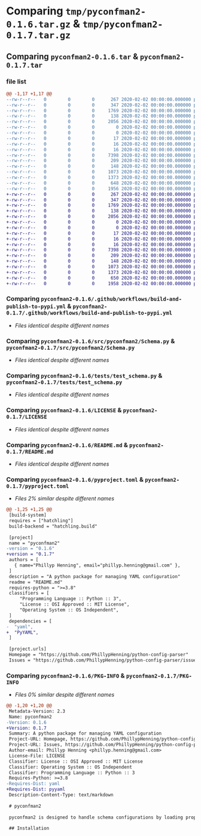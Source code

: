 # Comparing `tmp/pyconfman2-0.1.6.tar.gz` & `tmp/pyconfman2-0.1.7.tar.gz`

## Comparing `pyconfman2-0.1.6.tar` & `pyconfman2-0.1.7.tar`

### file list

```diff
@@ -1,17 +1,17 @@
--rw-r--r--   0        0        0      267 2020-02-02 00:00:00.000000 pyconfman2-0.1.6/Devs.md
--rw-r--r--   0        0        0      347 2020-02-02 00:00:00.000000 pyconfman2-0.1.6/setup.py
--rw-r--r--   0        0        0     1769 2020-02-02 00:00:00.000000 pyconfman2-0.1.6/.github/workflows/build-and-publish-to-pypi.yml
--rw-r--r--   0        0        0      138 2020-02-02 00:00:00.000000 pyconfman2-0.1.6/src/pyconfman2/Exceptions.py
--rw-r--r--   0        0        0     2056 2020-02-02 00:00:00.000000 pyconfman2-0.1.6/src/pyconfman2/Schema.py
--rw-r--r--   0        0        0        0 2020-02-02 00:00:00.000000 pyconfman2-0.1.6/src/pyconfman2/__init__.py
--rw-r--r--   0        0        0        0 2020-02-02 00:00:00.000000 pyconfman2-0.1.6/tests/__init__.py
--rw-r--r--   0        0        0       17 2020-02-02 00:00:00.000000 pyconfman2-0.1.6/tests/config.yaml
--rw-r--r--   0        0        0       16 2020-02-02 00:00:00.000000 pyconfman2-0.1.6/tests/config.yml
--rw-r--r--   0        0        0       16 2020-02-02 00:00:00.000000 pyconfman2-0.1.6/tests/test_default_config.yml
--rw-r--r--   0        0        0     7398 2020-02-02 00:00:00.000000 pyconfman2-0.1.6/tests/test_schema.py
--rw-r--r--   0        0        0      209 2020-02-02 00:00:00.000000 pyconfman2-0.1.6/tests/test_schema_config.yml
--rw-r--r--   0        0        0      148 2020-02-02 00:00:00.000000 pyconfman2-0.1.6/.gitignore
--rw-r--r--   0        0        0     1073 2020-02-02 00:00:00.000000 pyconfman2-0.1.6/LICENSE
--rw-r--r--   0        0        0     1373 2020-02-02 00:00:00.000000 pyconfman2-0.1.6/README.md
--rw-r--r--   0        0        0      648 2020-02-02 00:00:00.000000 pyconfman2-0.1.6/pyproject.toml
--rw-r--r--   0        0        0     1956 2020-02-02 00:00:00.000000 pyconfman2-0.1.6/PKG-INFO
+-rw-r--r--   0        0        0      267 2020-02-02 00:00:00.000000 pyconfman2-0.1.7/Devs.md
+-rw-r--r--   0        0        0      347 2020-02-02 00:00:00.000000 pyconfman2-0.1.7/setup.py
+-rw-r--r--   0        0        0     1769 2020-02-02 00:00:00.000000 pyconfman2-0.1.7/.github/workflows/build-and-publish-to-pypi.yml
+-rw-r--r--   0        0        0      138 2020-02-02 00:00:00.000000 pyconfman2-0.1.7/src/pyconfman2/Exceptions.py
+-rw-r--r--   0        0        0     2056 2020-02-02 00:00:00.000000 pyconfman2-0.1.7/src/pyconfman2/Schema.py
+-rw-r--r--   0        0        0        0 2020-02-02 00:00:00.000000 pyconfman2-0.1.7/src/pyconfman2/__init__.py
+-rw-r--r--   0        0        0        0 2020-02-02 00:00:00.000000 pyconfman2-0.1.7/tests/__init__.py
+-rw-r--r--   0        0        0       17 2020-02-02 00:00:00.000000 pyconfman2-0.1.7/tests/config.yaml
+-rw-r--r--   0        0        0       16 2020-02-02 00:00:00.000000 pyconfman2-0.1.7/tests/config.yml
+-rw-r--r--   0        0        0       16 2020-02-02 00:00:00.000000 pyconfman2-0.1.7/tests/test_default_config.yml
+-rw-r--r--   0        0        0     7398 2020-02-02 00:00:00.000000 pyconfman2-0.1.7/tests/test_schema.py
+-rw-r--r--   0        0        0      209 2020-02-02 00:00:00.000000 pyconfman2-0.1.7/tests/test_schema_config.yml
+-rw-r--r--   0        0        0      148 2020-02-02 00:00:00.000000 pyconfman2-0.1.7/.gitignore
+-rw-r--r--   0        0        0     1073 2020-02-02 00:00:00.000000 pyconfman2-0.1.7/LICENSE
+-rw-r--r--   0        0        0     1373 2020-02-02 00:00:00.000000 pyconfman2-0.1.7/README.md
+-rw-r--r--   0        0        0      650 2020-02-02 00:00:00.000000 pyconfman2-0.1.7/pyproject.toml
+-rw-r--r--   0        0        0     1958 2020-02-02 00:00:00.000000 pyconfman2-0.1.7/PKG-INFO
```

### Comparing `pyconfman2-0.1.6/.github/workflows/build-and-publish-to-pypi.yml` & `pyconfman2-0.1.7/.github/workflows/build-and-publish-to-pypi.yml`

 * *Files identical despite different names*

### Comparing `pyconfman2-0.1.6/src/pyconfman2/Schema.py` & `pyconfman2-0.1.7/src/pyconfman2/Schema.py`

 * *Files identical despite different names*

### Comparing `pyconfman2-0.1.6/tests/test_schema.py` & `pyconfman2-0.1.7/tests/test_schema.py`

 * *Files identical despite different names*

### Comparing `pyconfman2-0.1.6/LICENSE` & `pyconfman2-0.1.7/LICENSE`

 * *Files identical despite different names*

### Comparing `pyconfman2-0.1.6/README.md` & `pyconfman2-0.1.7/README.md`

 * *Files identical despite different names*

### Comparing `pyconfman2-0.1.6/pyproject.toml` & `pyconfman2-0.1.7/pyproject.toml`

 * *Files 2% similar despite different names*

```diff
@@ -1,25 +1,25 @@
 [build-system]
 requires = ["hatchling"]
 build-backend = "hatchling.build"
 
 [project]
 name = "pyconfman2"
-version = "0.1.6"
+version = "0.1.7"
 authors = [
   { name="Phillyp Henning", email="phillyp.henning@gmail.com" },
 ]
 description = "A python package for managing YAML configuration"
 readme = "README.md"
 requires-python = ">=3.8"
 classifiers = [
     "Programming Language :: Python :: 3",
     "License :: OSI Approved :: MIT License",
     "Operating System :: OS Independent",
 ]
 dependencies = [
-  "yaml",
+  "PyYAML",
 ]
 
 [project.urls]
 Homepage = "https://github.com/PhillypHenning/python-config-parser"
 Issues = "https://github.com/PhillypHenning/python-config-parser/issues"
```

### Comparing `pyconfman2-0.1.6/PKG-INFO` & `pyconfman2-0.1.7/PKG-INFO`

 * *Files 0% similar despite different names*

```diff
@@ -1,20 +1,20 @@
 Metadata-Version: 2.3
 Name: pyconfman2
-Version: 0.1.6
+Version: 0.1.7
 Summary: A python package for managing YAML configuration
 Project-URL: Homepage, https://github.com/PhillypHenning/python-config-parser
 Project-URL: Issues, https://github.com/PhillypHenning/python-config-parser/issues
 Author-email: Phillyp Henning <phillyp.henning@gmail.com>
 License-File: LICENSE
 Classifier: License :: OSI Approved :: MIT License
 Classifier: Operating System :: OS Independent
 Classifier: Programming Language :: Python :: 3
 Requires-Python: >=3.8
-Requires-Dist: yaml
+Requires-Dist: pyyaml
 Description-Content-Type: text/markdown
 
 # pyconfman2
 
 pyconfman2 is designed to handle schema configurations by loading properties from a dictionary or a YAML configuration file. It provides methods for adding, getting, and removing properties from the schema.
 
 ## Installation
```

